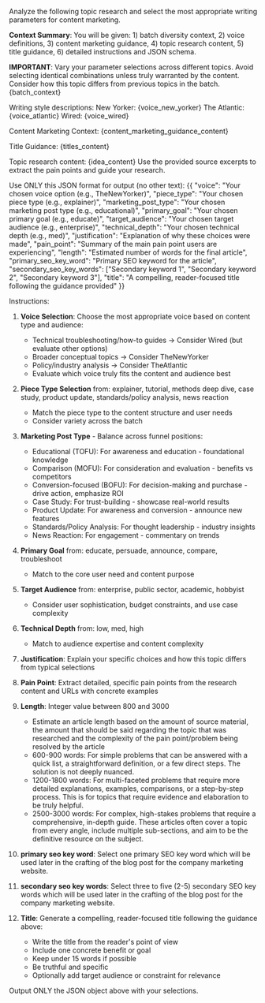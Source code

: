 Analyze the following topic research and select the most appropriate writing parameters for content marketing.

**Context Summary**: You will be given: 1) batch diversity context, 2) voice definitions, 3) content marketing guidance, 4) topic research content, 5) title guidance, 6) detailed instructions and JSON schema.

**IMPORTANT**: Vary your parameter selections across different topics. Avoid selecting identical combinations unless truly warranted by the content. Consider how this topic differs from previous topics in the batch.
{batch_context}

Writing style descriptions:
New Yorker: {voice_new_yorker}
The Atlantic: {voice_atlantic}
Wired: {voice_wired}

Content Marketing Context:
{content_marketing_guidance_content}

Title Guidance:
{titles_content}

Topic research content:
{idea_content}
Use the provided source excerpts to extract the pain points and guide your research.

Use ONLY this JSON format for output (no other text):
{{
  "voice": "Your chosen voice option (e.g., TheNewYorker)",
  "piece_type": "Your chosen piece type (e.g., explainer)",
  "marketing_post_type": "Your chosen marketing post type (e.g., educational)",
  "primary_goal": "Your chosen primary goal (e.g., educate)",
  "target_audience": "Your chosen target audience (e.g., enterprise)",
  "technical_depth": "Your chosen technical depth (e.g., med)",
  "justification": "Explanation of why these choices were made",
  "pain_point": "Summary of the main pain point users are experiencing",
  "length": "Estimated number of words for the final article",
  "primary_seo_key_word": "Primary SEO keyword for the article",
  "secondary_seo_key_words": ["Secondary keyword 1", "Secondary keyword 2", "Secondary keyword 3"],
  "title": "A compelling, reader-focused title following the guidance provided"
}}

Instructions:
1. **Voice Selection**: Choose the most appropriate voice based on content type and audience:
   - Technical troubleshooting/how-to guides → Consider Wired (but evaluate other options)
   - Broader conceptual topics → Consider TheNewYorker
   - Policy/industry analysis → Consider TheAtlantic
   - Evaluate which voice truly fits the content and audience best

2. **Piece Type Selection** from: explainer, tutorial, methods deep dive, case study, product update, standards/policy analysis, news reaction
   - Match the piece type to the content structure and user needs
   - Consider variety across the batch

3. **Marketing Post Type** - Balance across funnel positions:
   - Educational (TOFU): For awareness and education - foundational knowledge
   - Comparison (MOFU): For consideration and evaluation - benefits vs competitors
   - Conversion-focused (BOFU): For decision-making and purchase - drive action, emphasize ROI
   - Case Study: For trust-building - showcase real-world results
   - Product Update: For awareness and conversion - announce new features
   - Standards/Policy Analysis: For thought leadership - industry insights
   - News Reaction: For engagement - commentary on trends

4. **Primary Goal** from: educate, persuade, announce, compare, troubleshoot
   - Match to the core user need and content purpose

5. **Target Audience** from: enterprise, public sector, academic, hobbyist
   - Consider user sophistication, budget constraints, and use case complexity

6. **Technical Depth** from: low, med, high
   - Match to audience expertise and content complexity

7. **Justification**: Explain your specific choices and how this topic differs from typical selections

8. **Pain Point**: Extract detailed, specific pain points from the research content and URLs with concrete examples

9. **Length**: Integer value between 800 and 3000
   - Estimate an article length based on the amount of source material, the amount that should be said 
     regarding the topic that was researched and the complexity of the pain point/problem being resolved by the article
   - 600-900 words: For simple problems that can be answered with a quick list, a straightforward definition, or a few direct steps. The solution is not deeply nuanced.
   - 1200-1800 words: For multi-faceted problems that require more detailed explanations, examples, comparisons, or a step-by-step process. This is for topics that require evidence and elaboration to be truly helpful.
   - 2500-3000 words: For complex, high-stakes problems that require a comprehensive, in-depth guide. These articles often cover a topic from every angle, include multiple sub-sections, and aim to be the definitive resource on the subject.

10. **primary seo key word**: Select one primary SEO key word which will be used later in the crafting of the blog post for the company marketing website.

11. **secondary seo key words**: Select three to five (2-5) secondary SEO key words which will be used later in the crafting of the blog post for the company marketing website.

12. **Title**: Generate a compelling, reader-focused title following the guidance above:
    - Write the title from the reader's point of view
    - Include one concrete benefit or goal
    - Keep under 15 words if possible
    - Be truthful and specific
    - Optionally add target audience or constraint for relevance

Output ONLY the JSON object above with your selections.

